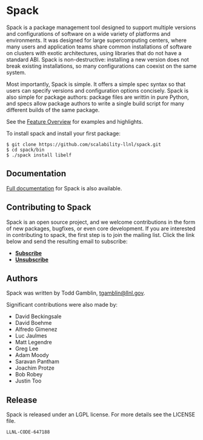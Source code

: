 Spack
===========

Spack is a package management tool designed to support multiple
versions and configurations of software on a wide variety of platforms
and environments. It was designed for large supercomputing centers,
where many users and application teams share common installations of
software on clusters with exotic architectures, using libraries that
do not have a standard ABI. Spack is non-destructive: installing a new
version does not break existing installations, so many configurations
can coexist on the same system.

Most importantly, Spack is simple. It offers a simple spec syntax so
that users can specify versions and configuration options
concisely. Spack is also simple for package authors: package files are
writtin in pure Python, and specs allow package authors to write a
single build script for many different builds of the same package.

See the
[Feature Overview](http://scalability-llnl.github.io/spack/features.html)
for examples and highlights.

To install spack and install your first package:

    $ git clone https://github.com/scalability-llnl/spack.git
    $ cd spack/bin
    $ ./spack install libelf

Documentation
----------------

[Full documentation](http://scalability-llnl.github.io/spack)
for Spack is also available.

Contributing to Spack
------------------------

Spack is an open source project, and we welcome contributions in the
form of new packages, bugfixes, or even core development.  If you are
interested in contributing to spack, the first step is to join the
mailing list.  Click the link below and send the resulting email to
subscribe:

  * **[Subscribe](mailto:majordomo@lists.llnl.gov?subject=subscribe&body=subscribe%20spack)**
  * **[Unsubscribe](mailto:majordomo@lists.llnl.gov?subject=unsubscribe&body=unsubscribe%20spack)**

Authors
----------------
Spack was written by Todd Gamblin, tgamblin@llnl.gov.

Significant contributions were also made by:

  * David Beckingsale
  * David Boehme
  * Alfredo Gimenez
  * Luc Jaulmes
  * Matt Legendre
  * Greg Lee
  * Adam Moody
  * Saravan Pantham
  * Joachim Protze
  * Bob Robey
  * Justin Too

Release
----------------
Spack is released under an LGPL license.  For more details see the
LICENSE file.

``LLNL-CODE-647188``
